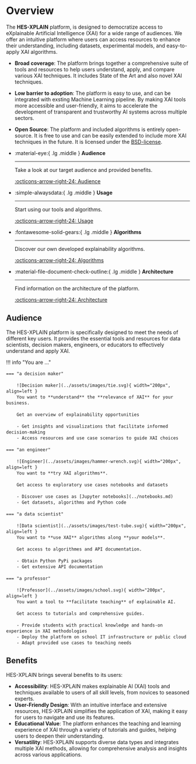 # Overview

The **HES-XPLAIN** platform, is designed to democratize access to eXplainable Artificial Intelligence (XAI) for a wide range of audiences. We offer an intuitive platform where users can access resources to enhance their understanding, including datasets, experimental models, and easy-to-apply XAI algorithms.

- **Broad coverage**: The platform brings together a comprehensive suite of tools and resources to help users understand, apply, and compare various XAI techniques. It includes State of the Art and also novel XAI techniques.

- **Low barrier to adoption**: The platform is easy to use, and can be integrated with exsting Machine Learning pipeline. By making XAI tools more accessible and user-friendly, it aims to accelerate the development of transparent and trustworthy AI systems across multiple sectors.

- **Open Source**: The platform and included algorithms is entirely open-source. It is free to use and can be easily extended to include more XAI techniques in the future. It is licensed under the [BSD-license](../documentation/license.md).

<div class="grid cards" markdown>

-   :material-eye:{ .lg .middle } **Audience**

    ---

    Take a look at our target audience and provided benefits.

    [:octicons-arrow-right-24: Audience](#audience)

-   :simple-alwaysdata:{ .lg .middle } **Usage**

    ---

    Start using our tools and algorithms.

    [:octicons-arrow-right-24: Usage](usage.md)

-   :fontawesome-solid-gears:{ .lg .middle } **Algorithms**

    ---

    Discover our own developed explainability algorithms.

    [:octicons-arrow-right-24: Algorithms](algos.md)

-   :material-file-document-check-outline:{ .lg .middle } **Architecture**

    ---

    Find information on the architecture of the platform.

    [:octicons-arrow-right-24: Architecture](architecture.md)

</div>


## Audience

The HES-XPLAIN platform is specifically designed to meet the needs of different key users. It provides the essential tools and resources for data scientists, decision makers, engineers, or educators to effectively understand and apply XAI.


!!! info "You are ..."

    === "a decision maker"

        ![Decision maker](../assets/images/tie.svg){ width="200px", align=left }
        You want to **understand** the **relevance of XAI** for your business.

        Get an overview of explainability opportunities

        - Get insights and visualizations that facilitate informed decision-making
        - Access resources and use case scenarios to guide XAI choices

    === "an engineer"

        ![Engineer](../assets/images/hammer-wrench.svg){ width="200px", align=left }
        You want to **try XAI algorithms**.

        Get access to exploratory use cases notebooks and datasets

        - Discover use cases as [Jupyter notebooks](../notebooks.md)
        - Get datasets, algorithms and Python code

    === "a data scientist"

        ![Data scientist](../assets/images/test-tube.svg){ width="200px", align=left }
        You want to **use XAI** algorithms along **your models**.

        Get access to algorithmes and API documentation.

        - Obtain Python PyPi packages
        - Get extensive API documentation

    === "a professor"

        ![Professor](../assets/images/school.svg){ width="200px", align=left }
        You want a tool to **facilitate teaching** of explainable AI.

        Get access to tutorials and comprehensive guides.

        - Provide students with practical knowledge and hands-on experience in XAI methodologies
        - Deploy the platform on school IT infrastructure or public cloud
        - Adapt provided use cases to teaching needs

## Benefits

HES-XPLAIN brings several benefits to its users:

- **Accessibility**: HES-XPLAIN makes explainable AI (XAI) tools and techniques available to users of all skill levels, from novices to seasoned experts.
- **User-Friendly Design**: With an intuitive interface and extensive resources, HES-XPLAIN simplifies the application of XAI, making it easy for users to navigate and use its features.
- **Educational Value**: The platform enhances the teaching and learning experience of XAI through a variety of tutorials and guides, helping users to deepen their understanding.
- **Versatility**: HES-XPLAIN supports diverse data types and integrates multiple XAI methods, allowing for comprehensive analysis and insights across various applications.
